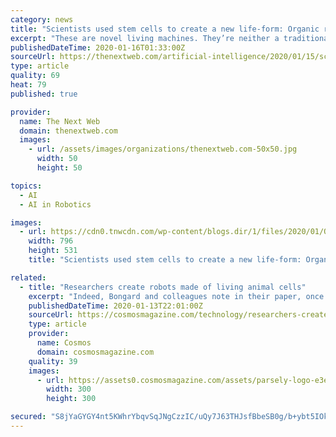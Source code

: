```yaml
---
category: news
title: "Scientists used stem cells to create a new life-form: Organic robots"
excerpt: "These are novel living machines. They’re neither a traditional robot nor a known species of animal. It’s a new class of artifact: a living, programmable organism. Xenobots are made using an artificial intelligence system that relies on, aptly enough, evolutionary algorithms. The scientists program the cells using a supercomputer at the ..."
publishedDateTime: 2020-01-16T01:33:00Z
sourceUrl: https://thenextweb.com/artificial-intelligence/2020/01/15/scientists-used-stem-cells-to-create-a-new-life-form-organic-robots/
type: article
quality: 69
heat: 79
published: true

provider:
  name: The Next Web
  domain: thenextweb.com
  images:
    - url: /assets/images/organizations/thenextweb.com-50x50.jpg
      width: 50
      height: 50

topics:
  - AI
  - AI in Robotics

images:
  - url: https://cdn0.tnwcdn.com/wp-content/blogs.dir/1/files/2020/01/Quadruped-800x534-796x531.jpg
    width: 796
    height: 531
    title: "Scientists used stem cells to create a new life-form: Organic robots"

related:
  - title: "Researchers create robots made of living animal cells"
    excerpt: "Indeed, Bongard and colleagues note in their paper, once refined a little more, the process of creating these unique living robots could be fully automated – a product of artificial intelligence and machine learning that requires no human intervention at all. For the moment, however, a level of direct intercession is still required."
    publishedDateTime: 2020-01-13T22:01:00Z
    sourceUrl: https://cosmosmagazine.com/technology/researchers-create-robots-made-of-living-animal-cells
    type: article
    provider:
      name: Cosmos
      domain: cosmosmagazine.com
    quality: 39
    images:
      - url: https://assets0.cosmosmagazine.com/assets/parsely-logo-e3e68c87e5824f9be72c9e2ae9df4ca4a27d7f0df595aa6a0c2c3474d551b7f7.png
        width: 300
        height: 300

secured: "S8jYaGYGY4nt5KWhrYbqvSqJNgCzzIC/uQy7J63THJsfBbeSB0g/b+ybt5IOkocsC19IcYfmhw7fUHzJAoIqe2YfTB0u6UUuXgJYuacOVQmHlnyCijG3x8cGv2UIlk/B4lP2rm1+LYCMxSHc82nOTtNHzbnmTwZblcXyyCdRfLGxos1KElP5mBAuB9R/zUP/nGg+wVw9cYnI7zrA2pXqNNuEbfur00WWNZD5J6QraqfYo9S/mvYfD8FqBkAqTmy5kCuBH6ZZYQrvryA46mOfVZlCcysT2Zw2Qw3PGbWjVn0=;K2Rr07W9VQL2EyVqWozeaA=="
---
```


